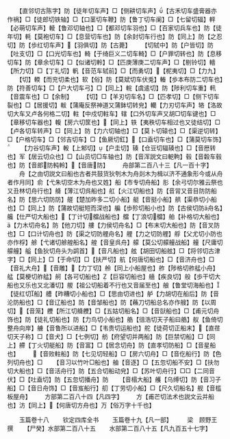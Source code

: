 <!-- { "loadSidebar": true } -->
　　【直邻切古陈字】防【徒年切车声】□【侧耕切车声】【古禾切车盛膏器亦作祸】□【徒郎切铁轴】□【口茎切车鞭】防【鲁丁切车阑】□【七留切辐】軯【必萌切车声】輘【鲁邓切轴也】□【都邓切车羽也】□【百家切兵车也】防【徒年切】軞【莫袍切车】□【息营切车也】防【余封切车行也】防【同上】防【之忍切】防【歩红切车声】【羽俱切】防【古薨】
　　【切轼中】防【户皆切】防【吐支切】□【口光切车也】輢【于绮巨义二切车輢】□【户罪切转也】防【息移切车】防【章余切车】□【似诸切軨】□【匹庚薄庚二切车声】□【剔铃切】轖【所力切】□【丁礼切】軓【音范车轼前】□【而勇切】【柅夷切】□【力九】
　　【切】輭【而兖切柔也】软【俗】防【莫斌切车伏兎】輽【歩本布防二切车也】防【符善切车】□【户大切车弓】□【同上】輐【虞逺切】防【陟利切车重】軐【音震车也】□【余制】
　　【切】□【羊刃切车名】□【匹孝切】□【侧下切车裂也】□【居援切】軷【蒲庵反祭神道又蒲鉢切转皃】轥【力刃切车声】辂【洛故切大车又卢各何格二切】軴【中戍切軴车】辖【口外切车声又胡□切车键也】□【章移切车器也】輹【房六切筐也】【同上】轶【夷秩切车相过也又徒结切】□【卢各切车转声】□【同上】防【力六切轴也】□【莫卜切辕也】□【渠逆切转】□【户格切车】□【邻吉切车】□【鱼厥切釭】【口盍切车也】□【蒲莫切车饰】
　　【力谷切车声】軗【上邾切】【户圭切】辏【仓豆切辐辏也】□【音厯转也】军【居云切众也】□【山员切□车轴也】防【音浑説文曰軶軥】毂【音糓车毂也】防【音郎防軘軨】【音唐防】
　　舟部第二百八十三【凡一百十字】
　　舟【之由切説文曰船也古者共鼓货狄刳木为舟剡木为楫以济不通象形今或从舟者作月同】俞【弋朱切空木为舟也又姓】船【市专切舟船】肜【余弓切尔雅云祭也又丑林切舟行也】舽【薄江切呉船也】舡【火江切船也】防【音冐又音目防防船名】防【思六切防防】艖【楚加昨多二切小船】艇【音挺小船】舼【渠恭切小船也】□【同上】防【蒲故切艇短而深也】艑【歩殄切船小也】防【古侯切防舟名】艬【仕严切大船也】【丁计切艡战船也】艡【丁浪切艡】舶【补格切大船也】【力木切舟名】防【他刀切】艛【力侯切舟名】□【布末切大船也】防【音叉防也】□【口计切舟也】防【渠之切防艃舟名】艃【力之切防艃】艀【父尤切小防也亦作桴】艅【弋诸切艅艎船名】艎【音皇呉舟】艨【莫公切艨艟战船】艟【尺庸切艨艟】艗【鱼狄切舟头为鹢首】【音凡船也】舷【胡田切船舷】□【将邻切古津字】□【同上】□【于命切】□【扶严切】航【何唐切船也】□【音济舟也】□【音礼大舟】【音雕】【力丁切】舲【同上小船屋也】舴【陟格切舴艋小舟】艋【莫梗切舴艋】舸【各可切船也】【巨容切船也】艢【疾良切】般【歩干切大船也又乐也又北潘切】艐【祖公切船着不行也又音届至也】艆【鲁堂切海船也】【徒红切船】艚【昨糟切小船也】□【思由切进也】舻【力胡切在船后】防【音沦防船也】□【音辽船也】防【音邹船也】防【蘓刀切船总名亦作艘】防【以周切】【音笼】艭【所江切舽艭】□【五姑切船名】□【音獃船也】□【甫元切舟饰也】防【徒礼切船也】防【力鸟切小船也】艁【徂浩切天子船曰艁】舣【鱼倚切整舟向岸】艣【音鲁所以进船】□【韦贵切运船也】舵【徒荷切正船末】【直荏切天子称】□【音犬】□【七例切】舫【府望切并两船】防【巨禁切船】□【同上】艜【丁火切艇船】防【音富】□【居念切舟】防【直孝切防船】□【音星船也】
　　【音败軴船】防【七见切轻船】□【房六切舟】□【音仡船行】防【色列切舟也】□
　　【音习以竹叶□船也】舳【音逐】□【五忽切船不安】□【扶勿切大船也】□【音活舟行】防【五合切船动皃】□【苏叶切舟行】□□【二同音伏】□【吐盍切】防【五忽切播舟】防
　　【音榻大船】艧【乌缚切】防【音习子船】□【音日舟饰】□【音岌船行】舠【丁劳切小船】□【尺久切船名】舰【音槛板屋舟】
　　方部第二百八十四【凡四字】
　　方【甫芒切法术也説文云并船也】汸【同上】【何唐切方舟也】万【俗万字十千也】

　　玉篇卷十八
　　钦定四库全书
　　玉篇卷十九【凡一部】　　　梁　顾野王　撰
　　【尸癸】水部第二百八十五
　　水部第二百八十五【凡九百五十七字】
